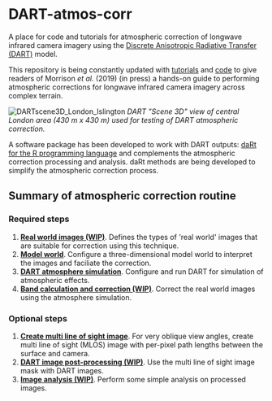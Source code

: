 
DART-atmos-corr
===============

A place for code and tutorials for atmospheric correction of longwave infrared camera imagery using the [Discrete Anisotropic Radiative Transfer (DART)](http://www.cesbio.ups-tlse.fr/us/dart.html) model.

This repository is being constantly updated with [tutorials](tutorials) and [code](code) to give readers of Morrison *et al.* (2019) (in press) a hands-on guide to performing atmospheric corrections for longwave infrared camera imagery across complex terrain.

![DARTscene3D\_London\_Islington](readme/DARTscene3D_London_Islington.PNG) *DART "Scene 3D" view of central London area (430 m x 430 m) used for testing of DART atmospheric correction.*

A software package has been developed to work with DART outputs: [daRt for the R programming language](https://github.com/willmorrison1/daRt) and complements the atmospheric correction processing and analysis. daRt methods are being developed to simplify the atmospheric correction process.

Summary of atmospheric correction routine
-----------------------------------------

### Required steps

1.  [**Real world images (WIP)**](tutorials/Real-world-images). Defines the types of 'real world' images that are suitable for correction using this technique.
2.  [**Model world**](tutorials/Model-world). Configure a three-dimensional model world to interpret the images and faciliate the correction.
3.  [**DART atmosphere simulation**](tutorials/DART-simulation). Configure and run DART for simulation of atmospheric effects.
4.  [**Band calculation and correction (WIP)**](tutorials/Band-calculation). Correct the real world images using the atmosphere simulation.

### Optional steps

1.  [**Create multi line of sight image**](tutorials/Multi-line-of-sight-images). For very oblique view angles, create multi line of sight (MLOS) image with per-pixel path lengths between the surface and camera.
2.  [**DART image post-processing (WIP)**](tutorials/DART-simulation-post-processing). Use the multi line of sight image mask with DART images.
3.  [**Image analysis (WIP)**](tutorials/Image-analysis). Perform some simple analysis on processed images.
